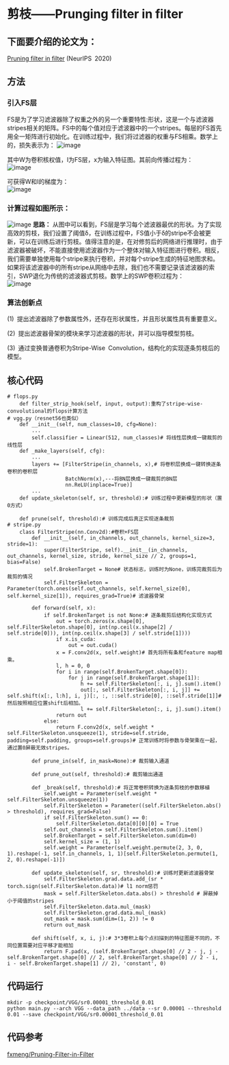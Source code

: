 # 剪枝——Prunging filter in filter
## 下面要介绍的论文为：
[Pruning filter in filter](https://arxiv.org/pdf/2009.14410.pdf)  (NeurIPS 2020)

## 方法
### 引入FS层  
FS是为了学习滤波器除了权重之外的另一个重要特性:形状，这是一个与滤波器stripes相关的矩阵。FS中的每个值对应于滤波器中的一个stripes。每层的FS首先用全一矩阵进行初始化。在训练过程中，我们将过滤器的权重与FS相乘。数学上的，损失表示为：
![image](https://user-images.githubusercontent.com/80331072/115669934-6e31e280-a37b-11eb-875f-67819248735f.png)

其中W为卷积核权值，I为FS层，x为输入特征图。其前向传播过程为：  
![image](https://user-images.githubusercontent.com/80331072/115670202-bc46e600-a37b-11eb-9c2d-a19f22d54eae.png)

可获得W和I的梯度为：  
![image](https://user-images.githubusercontent.com/80331072/115670303-da144b00-a37b-11eb-9225-be29c32eb117.png)

### 计算过程如图所示：  
![image](https://user-images.githubusercontent.com/80331072/115674580-6294ea80-a380-11eb-846d-03521db9517b.png)
**思路：**
从图中可以看到，FS层是学习每个滤波器最优的形状。为了实现高效的剪枝，我们设置了阈值δ，在训练过程中，FS值小于δ的stripe不会被更新，可以在训练后进行剪枝。值得注意的是，在对修剪后的网络进行推理时，由于滤波器被破坏，不能直接使用滤波器作为一个整体对输入特征图进行卷积。相反，我们需要单独使用每个stripe来执行卷积，并对每个stripe生成的特征地图求和。如果将该滤波器中的所有stripe从网络中去除，我们也不需要记录该滤波器的索引，SWP退化为传统的滤波器式剪枝。数学上的SWP卷积过程为：  
![image](https://user-images.githubusercontent.com/80331072/115674535-5446ce80-a380-11eb-8445-bf843a1a66d2.png)

### 算法创新点
(1) 提出滤波器除了参数属性外，还存在形状属性，并且形状属性具有重要意义。

(2) 提出滤波器骨架的模块来学习滤波器的形状，并可以指导模型剪枝。

(3) 通过变换普通卷积为Stripe-Wise Convolution，结构化的实现逐条剪枝后的模型。

## 核心代码
```
# flops.py
    def filter_strip_hook(self, input, output):重构了stripe-wise-convolutional的flops计算方法
# vgg.py（resnet56也类似）
    def __init__(self, num_classes=10, cfg=None):
        ...
        self.classifier = Linear(512, num_classes)# 将线性层换成一键裁剪的线性层
    def _make_layers(self, cfg):
        ...
        layers += [FilterStripe(in_channels, x),# 将卷积层换成一键转换逐条卷积的卷积层
                   BatchNorm(x),---将BN层换成一键裁剪的BN层
                   nn.ReLU(inplace=True)]
        ...
    def update_skeleton(self, sr, threshold):# 训练过程中更新模型的形状（置0方式）

    def prune(self, threshold):# 训练完成后真正实现逐条裁剪
# stripe.py
    class FilterStripe(nn.Conv2d):#卷积+FS层
        def __init__(self, in_channels, out_channels, kernel_size=3, stride=1):
            super(FilterStripe, self).__init__(in_channels, out_channels, kernel_size, stride, kernel_size // 2, groups=1, bias=False)
            self.BrokenTarget = None# 状态标志，训练时为None，训练完裁剪后为裁剪的情况
            self.FilterSkeleton = Parameter(torch.ones(self.out_channels, self.kernel_size[0], self.kernel_size[1]), requires_grad=True)# 滤波器骨架
    
        def forward(self, x):
            if self.BrokenTarget is not None:# 逐条裁剪后结构化实现方式
                out = torch.zeros(x.shape[0], self.FilterSkeleton.shape[0], int(np.ceil(x.shape[2] / self.stride[0])), int(np.ceil(x.shape[3] / self.stride[1])))
                if x.is_cuda:
                    out = out.cuda()
                x = F.conv2d(x, self.weight)# 首先将所有条和feature map相乘。
                l, h = 0, 0
                for i in range(self.BrokenTarget.shape[0]):
                    for j in range(self.BrokenTarget.shape[1]):
                        h += self.FilterSkeleton[:, i, j].sum().item()
                        out[:, self.FilterSkeleton[:, i, j]] += self.shift(x[:, l:h], i, j)[:, :, ::self.stride[0], ::self.stride[1]]# 然后按照相应位置shift后相加。
                        l += self.FilterSkeleton[:, i, j].sum().item()
                return out
            else:
                return F.conv2d(x, self.weight * self.FilterSkeleton.unsqueeze(1), stride=self.stride, padding=self.padding, groups=self.groups)# 正常训练时将参数与骨架乘在一起，通过置0屏蔽无效stripes。
    
        def prune_in(self, in_mask=None):# 裁剪输入通道
        
        def prune_out(self, threshold):# 裁剪输出通道
    
        def _break(self, threshold):# 将正常卷积转换为逐条剪枝的参数移植
            self.weight = Parameter(self.weight * self.FilterSkeleton.unsqueeze(1))
            self.FilterSkeleton = Parameter((self.FilterSkeleton.abs() > threshold), requires_grad=False)
            if self.FilterSkeleton.sum() == 0:
                self.FilterSkeleton.data[0][0][0] = True
            self.out_channels = self.FilterSkeleton.sum().item()
            self.BrokenTarget = self.FilterSkeleton.sum(dim=0)
            self.kernel_size = (1, 1)
            self.weight = Parameter(self.weight.permute(2, 3, 0, 1).reshape(-1, self.in_channels, 1, 1)[self.FilterSkeleton.permute(1, 2, 0).reshape(-1)])
    
        def update_skeleton(self, sr, threshold):# 训练时更新滤波器骨架
            self.FilterSkeleton.grad.data.add_(sr * torch.sign(self.FilterSkeleton.data))# l1 norm惩罚
            mask = self.FilterSkeleton.data.abs() > threshold # 屏蔽掉小于阈值的stripes
            self.FilterSkeleton.data.mul_(mask)
            self.FilterSkeleton.grad.data.mul_(mask)
            out_mask = mask.sum(dim=(1, 2)) != 0
            return out_mask
    
        def shift(self, x, i, j):# 3*3卷积上每个点扫描到的特征图是不同的，不同位置需要对应平移才能相加
            return F.pad(x, (self.BrokenTarget.shape[0] // 2 - j, j - self.BrokenTarget.shape[0] // 2, self.BrokenTarget.shape[0] // 2 - i, i - self.BrokenTarget.shape[1] // 2), 'constant', 0)
```
## 代码运行
```
mkdir -p checkpoint/VGG/sr0.00001_threshold_0.01
python main.py --arch VGG --data_path ../data --sr 0.00001 --threshold 0.01 --save checkpoint/VGG/sr0.00001_threshold_0.01
```
## 代码参考
[fxmeng/Pruning-Filter-in-Filter](https://github.com/fxmeng/Pruning-Filter-in-Filter)

